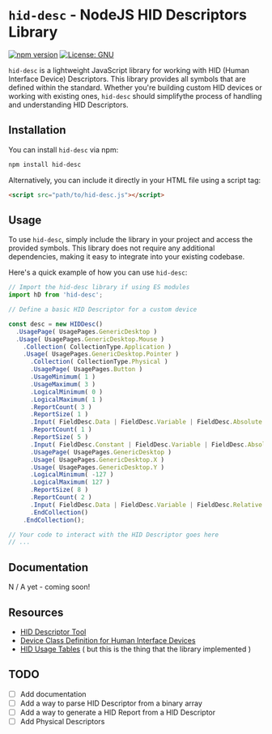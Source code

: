 # `hid-desc` - NodeJS HID Descriptors Library
[![npm version](https://badge.fury.io/js/hid-desc.svg)](https://badge.fury.io/js/hid-desc) [![License: GNU](https://img.shields.io/badge/License-GNU-blue.svg)](https://opensource.org/licenses/GNU)

`hid-desc` is a lightweight JavaScript library for working with HID (Human Interface Device) Descriptors. This library provides all symbols that are defined within the standard. Whether you're building custom HID devices or working with existing ones, `hid-desc` should simplifythe process of handling and understanding HID Descriptors.

## Installation

You can install `hid-desc` via npm:

```bash
npm install hid-desc
```

Alternatively, you can include it directly in your HTML file using a script tag:

```html
<script src="path/to/hid-desc.js"></script>
```

## Usage

To use `hid-desc`, simply include the library in your project and access the provided symbols. This library does not require any additional dependencies, making it easy to integrate into your existing codebase.

Here's a quick example of how you can use `hid-desc`:

```javascript
// Import the hid-desc library if using ES modules
import hD from 'hid-desc';

// Define a basic HID Descriptor for a custom device

const desc = new HIDDesc()
  .UsagePage( UsagePages.GenericDesktop )
  .Usage( UsagePages.GenericDesktop.Mouse )
    .Collection( CollectionType.Application )
    .Usage( UsagePages.GenericDesktop.Pointer )
      .Collection( CollectionType.Physical )
      .UsagePage( UsagePages.Button )
      .UsageMinimum( 1 )
      .UsageMaximum( 3 )
      .LogicalMinimum( 0 )
      .LogicalMaximum( 1 )
      .ReportCount( 3 )
      .ReportSize( 1 )
      .Input( FieldDesc.Data | FieldDesc.Variable | FieldDesc.Absolute )
      .ReportCount( 1 )
      .ReportSize( 5 )
      .Input( FieldDesc.Constant | FieldDesc.Variable | FieldDesc.Absolute )
      .UsagePage( UsagePages.GenericDesktop )
      .Usage( UsagePages.GenericDesktop.X )
      .Usage( UsagePages.GenericDesktop.Y )
      .LogicalMinimum( -127 )
      .LogicalMaximum( 127 )
      .ReportSize( 8 )
      .ReportCount( 2 )
      .Input( FieldDesc.Data | FieldDesc.Variable | FieldDesc.Relative )
      .EndCollection()
    .EndCollection();

// Your code to interact with the HID Descriptor goes here
// ...

```

## Documentation

N / A yet - coming soon!

## Resources
* [HID Descriptor Tool](https://eleccelerator.com/usbdescreqparser/)
* [Device Class Definition for Human Interface Devices](https://www.usb.org/sites/default/files/hid1_11.pdf)
* [HID Usage Tables](https://usb.org/sites/default/files/hut1_4.pdf) ( but this is the thing that the library implemented )

## TODO
- [ ] Add documentation
- [ ] Add a way to parse HID Descriptor from a binary array
- [ ] Add a way to generate a HID Report from a HID Descriptor
- [ ] Add Physical Descriptors